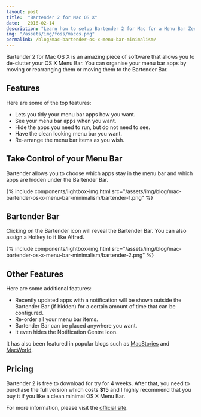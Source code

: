 ```yaml
---
layout: post
title:  "Bartender 2 for Mac OS X"
date:   2016-02-14
description: "Learn how to setup Bartender 2 for Mac for a Menu Bar Zen."
img: "/assets/img/foss/macos.png"
permalink: /blog/mac-bartender-os-x-menu-bar-minimalism/
---
```


Bartender 2 for Mac OS X is an amazing piece of software that allows you to de-clutter your OS X Menu Bar. You can organise your menu bar apps by moving or rearranging them or moving them to the Bartender Bar.

## Features

Here are some of the top features:

* Lets you tidy your menu bar apps how you want.
* See your menu bar apps when you want.
* Hide the apps you need to run, but do not need to see.
* Have the clean looking menu bar you want.
* Re-arrange the menu bar items as you wish.

## Take Control of your Menu Bar

Bartender allows you to choose which apps stay in the menu bar and which apps are hidden under the Bartender Bar.

{% include components/lightbox-img.html src="/assets/img/blog/mac-bartender-os-x-menu-bar-minimalism/bartender-1.png" %}

## Bartender Bar

Clicking on the Bartender icon will reveal the Bartender Bar. You can also assign a Hotkey to it like Alfred.

{% include components/lightbox-img.html src="/assets/img/blog/mac-bartender-os-x-menu-bar-minimalism/bartender-2.png" %}

## Other Features

Here are some additional features:

* Recently updated apps with a notification will be shown outside the Bartender Bar (if hidden) for a certain amount of time that can be configured.
* Re-order all your menu bar items.
* Bartender Bar can be placed anywhere you want.
* It even hides the Notification Centre Icon.

It has also been featured in popular blogs such as [MacStories][macstories] and [MacWorld][macworld].

## Pricing

Bartender 2 is free to download for try for 4 weeks. After that, you need to purchase the full version which costs **$15** and I highly recommend that you buy it if you like a clean minimal OS X Menu Bar.

For more information, please visit the [official site][bartender].

[macstories]: http://www.macstories.net/roundups/my-must-have-mac-apps-2012-edition/
[macworld]: http://www.macworld.com/article/2023414/favorite-mac-gems-of-2012.html
[bartender]: http://www.macbartender.com/
